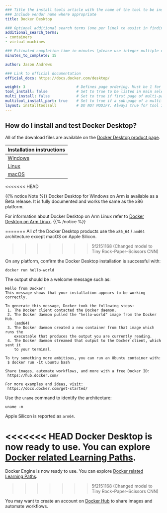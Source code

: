 ```yaml
---
### Title the install tools article with the name of the tool to be installed
### Include vendor name where appropriate
title: Docker Desktop

### Optional additional search terms (one per line) to assist in finding the article
additional_search_terms:
- containers
- virtual machines

### Estimated completion time in minutes (please use integer multiple of 5)
minutes_to_complete: 15

author: Jason Andrews

### Link to official documentation
official_docs: https://docs.docker.com/desktop/

weight: 3                       # Defines page ordering. Must be 1 for first (or only) page.
tool_install: false             # Set to true to be listed in main selection page, else false
multi_install: false            # Set to true if first page of multi-page article, else false
multitool_install_part: true    # Set to true if a sub-page of a multi-page article, else false
layout: installtoolsall         # DO NOT MODIFY. Always true for tool install articles
---
```


## How do I install and test Docker Desktop?

All of the download files are available on the 
[Docker Desktop product page](https://www.docker.com/products/docker-desktop/).

| Installation instructions |
|-------|
| [Windows](https://docs.docker.com/desktop/install/windows-install/) |
| [Linux](https://docs.docker.com/desktop/install/linux-install/) |
| [macOS](https://docs.docker.com/desktop/install/mac-install) |

<<<<<<< HEAD

{{% notice Note %}}
Docker Desktop for Windows on Arm is available as a Beta release. It is fully documented and works the same as the x86 platform.

For information about Docker Desktop on Arm Linux refer to [Docker Desktop on Arm Linux](/install-guides/docker/docker-desktop-arm-linux/).
{{% /notice %}}


=======
All of the Docker Desktop products use the `x86_64` / `amd64` architecture except macOS on Apple Silicon.
>>>>>>> 5f2151168 (Changed model to Tiny Rock–Paper–Scissors CNN)

On any platform, confirm the Docker Desktop installation is successful with:
```console
docker run hello-world
```
The output should be a welcome message such as:
```output
Hello from Docker!
This message shows that your installation appears to be working correctly.

To generate this message, Docker took the following steps:
 1. The Docker client contacted the Docker daemon.
 2. The Docker daemon pulled the "hello-world" image from the Docker Hub.
    (amd64)
 3. The Docker daemon created a new container from that image which runs the
    executable that produces the output you are currently reading.
 4. The Docker daemon streamed that output to the Docker client, which sent it
    to your terminal.

To try something more ambitious, you can run an Ubuntu container with:
 $ docker run -it ubuntu bash

Share images, automate workflows, and more with a free Docker ID:
 https://hub.docker.com/

For more examples and ideas, visit:
 https://docs.docker.com/get-started/
```

Use the `uname` command to identify the architecture:
```console
uname -m
```

Apple Silicon is reported as `arm64`.

<<<<<<< HEAD
Docker Desktop is now ready to use. You can explore [Docker related Learning Paths](/tag/docker/).
=======
Docker Engine is now ready to use. You can explore [Docker related Learning Paths](/tag/docker/).
>>>>>>> 5f2151168 (Changed model to Tiny Rock–Paper–Scissors CNN)

You may want to create an account on [Docker Hub](https://hub.docker.com) to share images and automate workflows.
